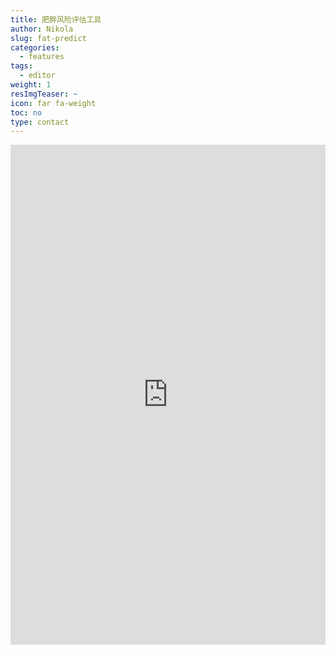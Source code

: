 ```yaml
---
title: 肥胖风险评估工具
author: Nikola
slug: fat-predict
categories:
  - features
tags:
  - editor
weight: 1
resImgTeaser: ~
icon: far fa-weight
toc: no
type: contact
---
```


<iframe height="800" width="100%" frameborder="no" src=" https://nikolalu.shinyapps.io/test-predict-web/"> </iframe>
